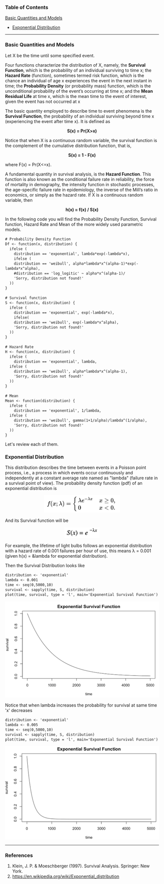 
### Table of Contents

[Basic Quantities and Models](https://github.com/DeliaDelAguila/Catalog/blob/master/Data%20Analysis/Survival%20Analysis.md#basic-quantities-and-models)
* [Exponential Distribution](https://github.com/DeliaDelAguila/Catalog/blob/master/Data%20Analysis/Survival%20Analysis.md#exponential-distribution)

---
### Basic Quantities and Models

 Let X be the time until some specified event.

 Four functions characterize the distribution of X, namely, the **Survival Function**, which is the probability of an individual surviving to time x; the **Hazard Rate** (function), sometimes termed risk function, which is the chance an individual of age x experiences the event in the next instant in time; the **Probability Density** (or probability mass) function, which is the unconditional probability of the event’s occurring at time x; and the **Mean Residual Life** at time x, which is the mean time to the event of interest, given the event has not occurred at x
 
 The basic quantity employed to describe time to event phenomena is the **Survival Function**, the probability of an individual surviving beyond time x (experiencing the event after time x). It is defined as

<p align="center">
  <b>S(x) = Pr(X>x)</b>
</p>

 Notice that when X is a continuous random variable, the survival function is the complement of the cumulative distribution function, that is, 

<p align="center">
  <b>S(x) = 1 - F(x)</b>
</p>
        
where F(x) = Pr(X<=x).

 A fundamental quantity in survival analysis, is the **Hazard Function**. This function is also known as the conditional failure rate in reliability, the force of mortality in demography, the intensity function in stochastic processes, the age-specific failure rate in epidemiology, the inverse of the Mill’s ratio in economics, or simply as the hazard rate. If X is a continuous random variable, then

<p align="center">
  <b>h(x) = f(x) / S(x)</b>
</p>

 In the following code you will find the Probability Density Function, Survival function, Hazard Rate and Mean of the more widely used parametric models. 

```{r}
# Probability Density Function
Df <- function(x, distribution) { 
  ifelse (
    distribution == 'exponential', lambda*exp(-lambda*x),
    ifelse (
    distribution == 'weibull', alpha*lambda*x^(alpha-1)*exp(-lambda*x^alpha),
    #distribution == 'log_logitic' ~ alpha*x^(alpha-1)/
    'Sorry, distribution not found!'
  ))
}

# Survival function
S <- function(x, distribution) {
  ifelse (
    distribution == 'exponential', exp(-lambda*x),
    ifelse(
    distribution == 'weibull', exp(-lambda*x^alpha),
    'Sorry, distribution not found!'
  ))
}

# Hazard Rate
H <- function(x, distribution) {
  ifelse (
    distribution == 'exponential', lambda,
  ifelse (
    distribution == 'weibull', alpha*lambda*x^(alpha-1),
    'Sorry, distribution not found!'
  ))
}

# Mean
Mean <- function(distribution) {
  ifelse (
    distribution == 'exponential', 1/lambda,
  ifelse (
    distribution == 'weibull', gamma(1+1/alpha)/lambda^(1/alpha),
    'Sorry, distribution not found!'
  ))
}
```

 Let's review each of them.


### Exponential Distribution

 This distribution describes the time between events in a Poisson point process, i.e., a process in which events occur continuously and independently at a constant average rate named as "lambda" (failure rate in a survival point of view). The probability density function (pdf) of an exponential distribution is

<p align="center">
  <img src="https://github.com/DeliaDelAguila/Catalog/blob/master/Data%20Analysis/images/pdf_exponential.png" | width=250>
</p>

And its Survival function will be

<p align="center">
  <img src="https://github.com/DeliaDelAguila/Catalog/blob/master/Data%20Analysis/images/survival_exponential.png" | width=115>
</p>

 For example, the lifetime of light bulbs follows an exponential distribution with a hazard rate of 0.001 failures per hour of use, this means &lambda; = 0.001 (given h(x) = &lambda for exponential distribution). 

 Then the Survival Distribution looks like

```{r}
distribution <- 'exponential'
lambda <- 0.001
time <- seq(0,5000,10)
survival <- sapply(time, S, distribution)
plot(time, survival, type = 'l', main='Exponential Survival Function')
```

<p align="center">
  <img src="https://github.com/DeliaDelAguila/Catalog/blob/master/Data%20Analysis/images/graph_exp1.png" | width=550>
</p>


 Notice that when lambda increases the probability for survival at same time 'x' decreases

```{r}
distribution <- 'exponential'
lambda <- 0.005
time <- seq(0,5000,10)
survival <- sapply(time, S, distribution)
plot(time, survival, type = 'l', main='Exponential Survival Function')
```

<p align="center">
  <img src="https://github.com/DeliaDelAguila/Catalog/blob/master/Data%20Analysis/images/graph_exp2.png" | width=550>
</p>



---
### References

1. Klein, J. P. & Moeschberger (1997). Survival Analysis. Springer: New
York.
2. https://en.wikipedia.org/wiki/Exponential_distribution


 
 









 

 
 
 
 
 








